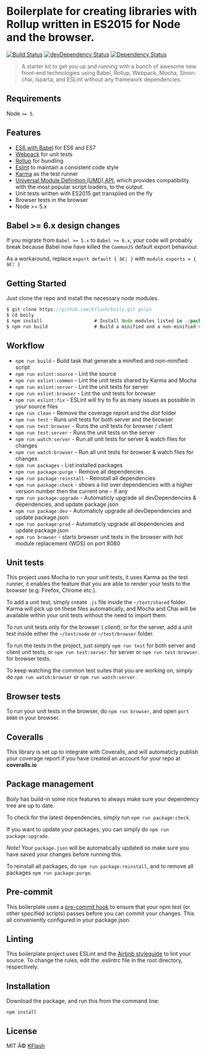 # Boilerplate for creating libraries with Rollup written in ES2015 for Node and the browser.

[![Build Status](https://travis-ci.org/Kflash/boily.svg?branch=master)](https://travis-ci.org/Kflash/boily)
[![devDependency Status](https://david-dm.org/kflash/boily/dev-status.svg)](https://david-dm.org/kflash/boily#info=devDependencies)
[![Dependency Status](https://david-dm.org/kflash/boily.svg)](https://david-dm.org/kflash/boily)

> A starter kit to get you up and running with a bunch of awesome new front-end technologies using Babel, Rollup, Webpack, Mocha, Sinon-chai, Isparta, and ESLint without any framework dependencies.

## Requirements

Node `>= 5`.

## Features

* [ES6 with Babel](http://babeljs.io/) for ES6 and ES7
* [Webpack](https://webpack.github.io/) for unit tests
* [Rollup](http://rollupjs.org/) for bundling
* [Eslint](http://eslint.org/) to maintain a consistent code style
* [Karma](http://karma-runner.github.io/0.13/index.html) as the test runner
* [Universal Module Definition (UMD) API](https://github.com/umdjs/umd), which provides compatibility with the most popular script loaders, to the output.
* Unit tests written with ES2015 get transpiled on the fly
* Browser tests in the browser
* Node >= 5.x

## Babel >= 6.x design changes

If you migrate from `Babel >= 5.x` to `Babel >= 6.x`, your code will probably break because 
Babel now have killed the `CommonJS` default export behaviour. 

As a workaround, replace `export default { â€¦ }` with  `module.exports = { â€¦ }`

## Getting Started

Just clone the repo and install the necessary node modules.

```js
$ git clone https://github.com/kflash/boily.git gulps
$ cd boily
$ npm install                   # Install Node modules listed in ./package.json
$ npm run build                 # Build a minified and a non-minified version of the library
```
## Workflow

* `npm run build` - Build task that generate a minified and non-minified script
* `npm run eslint:source` - Lint the source
* `npm run eslint:common` - Lint the unit tests shared by Karma and Mocha
* `npm run eslint:server` - Lint the unit tests for server
* `npm run eslint:browser` - Lint the unit tests for browser
* `npm run eslint:fix` - ESLint will try to fix as many issues as possible in your source files
* `npm run clean` - Remove the coverage report and the *dist* folder
* `npm run test` - Runs unit tests for both server and the browser
* `npm run test:browser` - Runs the unit tests for browser / client
* `npm run test:server` - Runs the unit tests on the server
* `npm run watch:server` - Run all unit tests for server & watch files for changes
* `npm run watch:browser` - Run all unit tests for browser & watch files for changes
* `npm run packages` - List installed packages
* `npm run package:purge` - Remove all dependencies
* `npm run package:reinstall` - Reinstall all dependencies
* `npm run package:check` - shows a list over dependencies with a higher version number then the current one - if any 
* `npm run package:upgrade` - Automaticly upgrade all devDependencies & dependencies, and update package.json
* `npm run package:dev` - Automaticly upgrade all devDependencies and update package.json
* `npm run package:prod` - Automaticly upgrade all dependencies and update package.json
* `npm run browser` - starts browser unit tests in the browser with hot module replacement (WDS) on port 8080

## Unit tests

This project uses Mocha to run your unit tests, it uses Karma as the test runner, it enables the feature that you are able to render your tests to the browser (e.g: Firefox, Chrome etc.).

To add a unit test, simply create `.js` file inside the `~/test/shared` folder. Karma will pick up on these files automatically, and Mocha and Chai will be available within your unit tests without the need to import them.

To run unit tests only for the browser ( *client*), or for the server, add a unit test inside either the `~/test/node` or `~/test/browser` folder.

To run the tests in the project, just simply `npm run test` for both server and client unit tests, or `npm run test:server`. for server or `npm run test:browser`. for browser tests.

To keep watching the common test suites that you are working on, simply do `npm run watch:browser` or `npm run watch:server`.

## Browser tests

To run your unit tests in the browser, do `npm run browser`, and open `port 8080` in your browser.

## Coveralls

This library is set up to integrate with Coveralls, and will automaticly publish your coverage report if you have created an account for your repo at **coveralls.io**

## Package management

Boily has build-in some nice features to always make sure your dependency tree are up to date. 

To check for the latest dependencies, simply run `npm run package:check`. 

If you want to update your packages, you can simply do `npm run package:upgrade`.

*Note!* Your `package.json` will be automatically updated so make sure you have saved your changes before running this.

To reinstall all packages, do `npm run package:reinstall`, and to remove all packages  `npm run package:purge`.

## Pre-commit

This boilerplate uses a [pre-commit hook](https://www.npmjs.com/package/pre-commit) to ensure that your npm test (or other specified scripts) passes before you can commit your changes. This all conveniently configured in your package.json.

## Linting

This boilerplate project uses ESLint and the [Airbnb styleguide](https://github.com/airbnb/javascript#ecmascript-6-styles) to lint your source. To change the rules, edit the .eslintrc file in the root directory, respectively.

## Installation

Download the package, and run this from the command line:

```
npm install 
```

## License
MIT Â© [KFlash](https://github.com/kflash)
